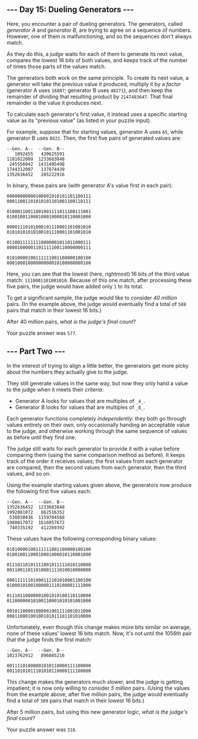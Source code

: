 ## --- Day 15: Dueling Generators ---

Here, you encounter a pair of dueling <span title="I guess they *are* a little banjo-shaped. Why do you ask?">generators</span>. The generators, called _generator A_ and _generator B_, are trying to agree on a sequence of numbers. However, one of them is malfunctioning, and so the sequences don't always match.

As they do this, a _judge_ waits for each of them to generate its next value, compares the lowest 16 bits of both values, and keeps track of the number of times those parts of the values match.

The generators both work on the same principle. To create its next value, a generator will take the previous value it produced, multiply it by a _factor_ (generator A uses `16807`; generator B uses `48271`), and then keep the remainder of dividing that resulting product by `2147483647`. That final remainder is the value it produces next.

To calculate each generator's first value, it instead uses a specific starting value as its "previous value" (as listed in your puzzle input).

For example, suppose that for starting values, generator A uses `65`, while generator B uses `8921`. Then, the first five pairs of generated values are:

    --Gen. A--  --Gen. B--
       1092455   430625591
    1181022009  1233683848
     245556042  1431495498
    1744312007   137874439
    1352636452   285222916

In binary, these pairs are (with generator A's value first in each pair):

    00000000000100001010101101100111
    00011001101010101101001100110111

    01000110011001001111011100111001
    01001001100010001000010110001000

    00001110101000101110001101001010
    01010101010100101110001101001010

    01100111111110000001011011000111
    00001000001101111100110000000111

    01010000100111111001100000100100
    00010001000000000010100000000100

Here, you can see that the lowest (here, rightmost) 16 bits of the third value match: `1110001101001010`. Because of this one match, after processing these five pairs, the judge would have added only `1` to its total.

To get a significant sample, the judge would like to consider _40 million_ pairs. (In the example above, the judge would eventually find a total of `588` pairs that match in their lowest 16 bits.)

After 40 million pairs, _what is the judge's final count_?

Your puzzle answer was `577`.

## --- Part Two ---

In the interest of trying to align a little better, the generators get more picky about the numbers they actually give to the judge.

They still generate values in the same way, but now they only hand a value to the judge when it meets their _criteria_:

*   Generator A looks for values that are multiples of `_4_`.
*   Generator B looks for values that are multiples of `_8_`.

Each generator functions completely _independently_: they both go through values entirely on their own, only occasionally handing an acceptable value to the judge, and otherwise working through the same sequence of values as before until they find one.

The judge still waits for each generator to provide it with a value before comparing them (using the same comparison method as before). It keeps track of the order it receives values; the first values from each generator are compared, then the second values from each generator, then the third values, and so on.

Using the example starting values given above, the generators now produce the following first five values each:

    --Gen. A--  --Gen. B--
    1352636452  1233683848
    1992081072   862516352
     530830436  1159784568
    1980017072  1616057672
     740335192   412269392

These values have the following corresponding binary values:

    01010000100111111001100000100100
    01001001100010001000010110001000

    01110110101111001011111010110000
    00110011011010001111010010000000

    00011111101000111101010001100100
    01000101001000001110100001111000

    01110110000001001010100110110000
    01100000010100110001010101001000

    00101100001000001001111001011000
    00011000100100101011101101010000

Unfortunately, even though this change makes more bits similar on average, none of these values' lowest 16 bits match. Now, it's not until the 1056th pair that the judge finds the first match:

    --Gen. A--  --Gen. B--
    1023762912   896885216

    00111101000001010110000111100000
    00110101011101010110000111100000

This change makes the generators much slower, and the judge is getting impatient; it is now only willing to consider _5 million_ pairs. (Using the values from the example above, after five million pairs, the judge would eventually find a total of `309` pairs that match in their lowest 16 bits.)

After 5 million pairs, but using this new generator logic, _what is the judge's final count_?

Your puzzle answer was `316`.